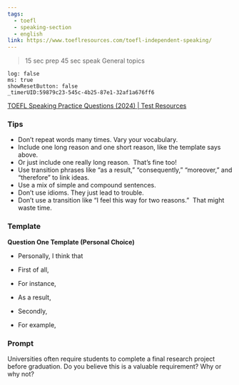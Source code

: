 ```yaml
---
tags:
  - toefl
  - speaking-section
  - english
link: https://www.toeflresources.com/toefl-independent-speaking/
---
```

>15 sec prep
>45 sec speak
>General topics

```timer
log: false
ms: true
showResetButton: false
_timerUID:59879c23-545c-4b25-87e1-32af1a676ff6
```


[TOEFL Speaking Practice Questions (2024) | Test Resources](https://www.toeflresources.com/speaking-section/toefl-speaking-samples/)

### Tips

- Don’t repeat words many times. Vary your vocabulary.
- Include one long reason and one short reason, like the template says above.
- Or just include one really long reason.  That’s fine too!
- Use transition phrases like “as a result,” “consequently,” “moreover,” and “therefore” to link ideas.
- Use a mix of simple and compound sentences.
- Don’t use idioms. They just lead to trouble.
- Don’t use a transition like “I feel this way for two reasons.”  That might waste time.

### Template

**Question One Template (Personal Choice)**

- Personally, I think that

- First of all,
- For instance,
- As a result,

- Secondly,
- For example, 


### Prompt

Universities often require students to complete a final research project before graduation. Do you believe this is a valuable requirement? Why or why not?
